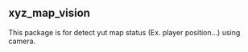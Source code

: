 ## xyz_map_vision

This package is for detect yut map status (Ex. player position...) using camera.
